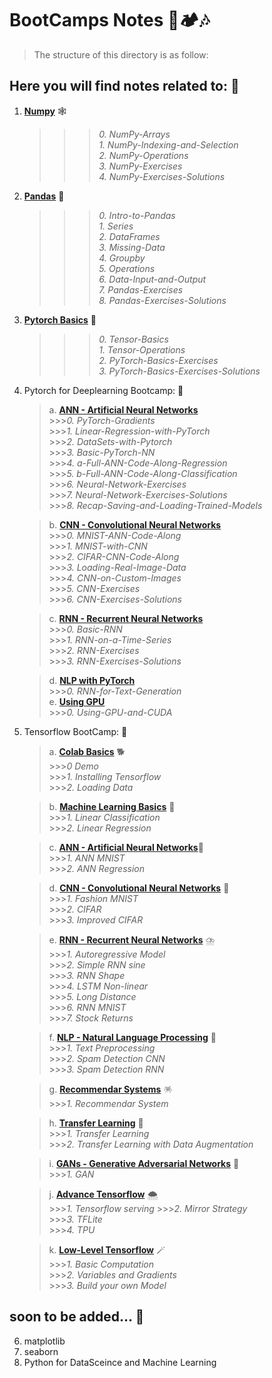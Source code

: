 # BootCamps Notes :boot::camping::notes:
> The structure of this directory is as follow: 

## Here you will find notes related to: :luggage:
1.  [**Numpy**](https://qalmaqihir.github.io/bootcampsnotes/numpy/00-NumPy-Arrays/) 🕸️   
	>>>*0. NumPy-Arrays*     	
	>>>*1. NumPy-Indexing-and-Selection*    
	>>>*2. NumPy-Operations*  
	>>>*3. NumPy-Exercises*  
	>>>*4. NumPy-Exercises-Solutions*  
     
2.  [**Pandas**](https://qalmaqihir.github.io/bootcampsnotes/pandas/00-Intro-to-Pandas/) 🐼  
	>>>*0. Intro-to-Pandas*  
	>>>*1. Series*  
	>>>*2. DataFrames*  
	>>>*3. Missing-Data*  
	>>>*4. Groupby*  
	>>>*5. Operations*  
	>>>*6. Data-Input-and-Output*  
	>>>*7. Pandas-Exercises*  
	>>>*8. Pandas-Exercises-Solutions*  
	   
3.  [**Pytorch Basics**](https://qalmaqihir.github.io/bootcampsnotes/pytorch/00-Tensor-Basics/) 🥀   
	>>>*0. Tensor-Basics*  
	>>>*1. Tensor-Operations*  
	>>>*2. PyTorch-Basics-Exercises*  
	>>>*3. PyTorch-Basics-Exercises-Solutions*     
	
4. Pytorch for Deeplearning Bootcamp: 🌟     

	>a. [**ANN - Artificial Neural Networks**](https://qalmaqihir.github.io/bootcampsnotes/pytorchDLbootcamp/anns/00-PyTorch-Gradients/)      
		>>>*0. PyTorch-Gradients*  
		>>>*1. Linear-Regression-with-PyTorch*  
		>>>*2. DataSets-with-Pytorch*  
		>>>*3. Basic-PyTorch-NN*  
		>>>*4. a-Full-ANN-Code-Along-Regression*  
		>>>*5. b-Full-ANN-Code-Along-Classification*  
		>>>*6. Neural-Network-Exercises*  
		>>>*7. Neural-Network-Exercises-Solutions*  
		>>>*8. Recap-Saving-and-Loading-Trained-Models*  
			 
	>b. [**CNN - Convolutional Neural Networks**](https://qalmaqihir.github.io/bootcampsnotes/pytorchDLbootcamp/03-CNN-Convolutional-Neural-Networks/00-MNIST-ANN-Code-Along/)       
		>>>*0. MNIST-ANN-Code-Along*    
		>>>*1. MNIST-with-CNN*    
		>>>*2. CIFAR-CNN-Code-Along*    
		>>>*3. Loading-Real-Image-Data*    
		>>>*4. CNN-on-Custom-Images*    
		>>>*5. CNN-Exercises*    
		>>>*6. CNN-Exercises-Solutions*    
	 
	>c. [**RNN - Recurrent Neural Networks**](https://qalmaqihir.github.io/bootcampsnotes/pytorchDLbootcamp/04-RNN-Recurrent-Neural-Networks/00-Basic-RNN/)        
		>>>*0. Basic-RNN*    
		>>>*1. RNN-on-a-Time-Series*     
		>>>*2. RNN-Exercises*   
		>>>*3. RNN-Exercises-Solutions*    

	>d. [**NLP with PyTorch**](https://qalmaqihir.github.io/bootcampsnotes/pytorchDLbootcamp/06-NLP-with-PyTorch/00-RNN-for-Text-Generation%20/)    
		>>>*0. RNN-for-Text-Generation*    
	>e. [**Using GPU**](https://qalmaqihir.github.io/bootcampsnotes/pytorchDLbootcamp/05-Using-GPU/00-Using-GPU-and-CUDA/)      
		>>>*0. Using-GPU-and-CUDA*    
	 
	

5. Tensorflow  BootCamp: 🌊       
	   
	>a. [**Colab Basics**](https://qalmaqihir.github.io/bootcampsnotes/TensorFlowDLBootCamp/ColabBasics/TF2_0_Demo/) 🐕        
		>>>*0 Demo*  
		>>>*1. Installing Tensorflow*  
		>>>*2. Loading Data*  
	  
	> b. [**Machine Learning Basics**](https://qalmaqihir.github.io/bootcampsnotes/TensorFlowDLBootCamp/MachineLearningBasics/TF2_0_Linear_Classification/) 🌽    
		>>>*1. Linear Classification*  
		>>>*2. Linear Regression*    

	>c. [**ANN - Artificial Neural Networks**](https://qalmaqihir.github.io/TensorFlowDLBootCamp/ANN/TF2_0_ANN_MNIST/)🍞     
		>>>*1. ANN MNIST*  
		>>>*2. ANN Regression* 
	 
	>d. [**CNN - Convolutional Neural Networks**](https://qalmaqihir.github.io/TensorFlowDLBootCamp/CNN/TF2_0_Fashion_MNIST/) 🍟       
		>>>*1. Fashion MNIST*  
		>>>*2. CIFAR*  
		>>>*3. Improved CIFAR*  

	>e. [**RNN - Recurrent Neural Networks**](https://qalmaqihir.github.io/bootcampsnotes/TensorFlowDLBootCamp/RNN/TF2_0_Autoregressive_Model/) ⛈️      
		>>>*1. Autoregressive Model*  
		>>>*2. Simple RNN sine*  
		>>>*3. RNN Shape*  
		>>>*4. LSTM Non-linear*  
		>>>*5. Long Distance*  
		>>>*6. RNN MNIST*  
		>>>*7. Stock Returns*  

	>f. [**NLP - Natural Language Processing**](https://qalmaqihir.github.io/bootcampsnotes/TensorFlowDLBootCamp/NaturalLanguageProcessing/TF2_0_Text_Preprocessing/) 🌚        
		>>>*1. Text Preprocessing*  
		>>>*2. Spam Detection CNN*  
		>>>*3. Spam Detection RNN*  

	>g. [**Recommendar Systems**](https://qalmaqihir.github.io/bootcampsnotes/TensorFlowDLBootCamp/RecommenderSystem/TF2_0_Recommender_System/) 🪅      
		>>>*1. Recommendar System*  

	>h. [**Transfer Learning**](https://qalmaqihir.github.io/bootcampsnotes/TensorFlowDLBootCamp/TransferLearning/TF2_0_Transfer_Learning/) 🪭     
		>>>*1. Transfer Learning*  
		>>>*2. Transfer Learning with Data Augmentation*  

	>i. [**GANs - Generative Adversarial Networks**](https://qalmaqihir.github.io/bootcampsnotes/TensorFlowDLBootCamp/GANs/TF2_0_GAN/) 🎀  
		>>>*1. GAN*   

	>j. [**Advance Tensorflow**](https://qalmaqihir.github.io/bootcampsnotes/TensorFlowDLBootCamp/AdvanceTensorflowUage/TF2_0_Serving/) 🌨️   
		>>>*1. Tensorflow serving*
		>>>*2. Mirror Strategy*   
		>>>*3. TFLite*  
		>>>*4. TPU*   

	>k. [**Low-Level Tensorflow**](https://qalmaqihir.github.io/bootcampsnotes/TensorFlowDLBootCamp/LowLevelTensorflow/TF2_0_Basic_Computation/) 🪄      
		>>>*1. Basic Computation*   
		>>>*2. Variables and Gradients*  
		>>>*3. Build your own Model*  

## soon to be added...  :socks:
6. matplotlib  
7. seaborn  	
8. Python for DataSceince and Machine Learning



